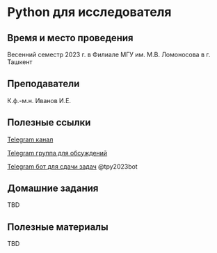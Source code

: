 # Python для исследователя

## Время и место проведения
Весенний семестр 2023 г. в Филиале МГУ им. М.В. Ломоносова в г. Ташкент

## Преподаватели
К.ф.-м.н. Иванов И.Е.

## Полезные ссылки

[Telegram канал](https://t.me/+5vhShJ6psxA3NDYy)

[Telegram группа для обсуждений](https://t.me/+i1FPEYUGuHNhZjAy)

[Telegram бот для сдачи задач](t.me/tpy2023bot) @tpy2023bot

## Домашние задания
TBD

## Полезные материалы
TBD
